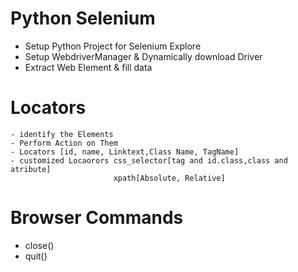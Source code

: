 # Python Selenium
- Setup Python Project for Selenium Explore
- Setup WebdriverManager & Dynamically download Driver
- Extract Web Element & fill data

# Locators
    - identify the Elements
    - Perform Action on Them
    - Locators [id, name, Linktext,Class Name, TagName]
    - customized Locaorors css_selector[tag and id.class,class and atribute]
                           xpath[Absolute, Relative]
# Browser Commands
 - close()
 - quit()